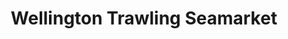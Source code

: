---
title: "Wellington Trawling Seamarket"
url: /te-aro-wellington/wellington-trawling-seamarket/
shop: Fisch
---